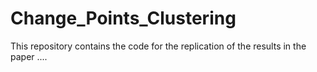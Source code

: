 # Change_Points_Clustering
This repository contains the code for the replication of the results in the paper .... 
